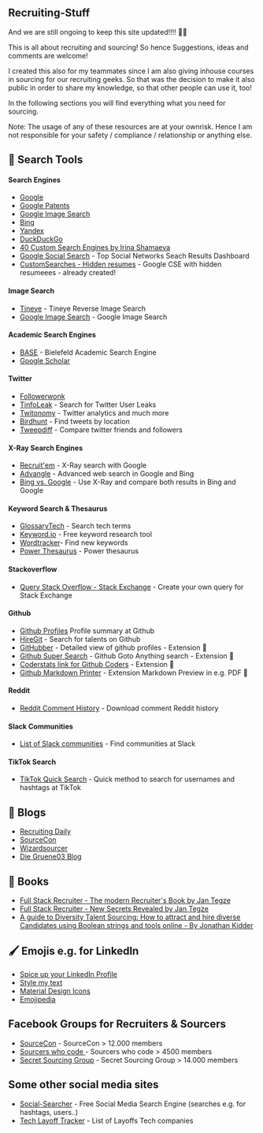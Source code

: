 ## Recruiting-Stuff

And we are still ongoing to keep this site updated!!!! 🦍💪

This is all about recruiting and sourcing! So hence Suggestions, ideas and comments are welcome!

I created this also for my teammates since I am also giving inhouse courses in sourcing for our recruiting geeks. So that was the decision to make it also public in order to share my knowledge, so that other people can use it, too! 

In the following sections you will find everything what you need for sourcing. 

Note: The usage of any of these resources are at your ownrisk. Hence I am not responsible for your safety / compliance / relationship or anything else. 

## 🔎 Search Tools

#### Search Engines

- [Google](https://www.google.de/)
- [Google Patents](https://patents.google.com/)
- [Google Image Search](https://images.google.com/)
- [Bing](https://www2.bing.com/?form=DCDN)
- [Yandex](https://yandex.com/)
- [DuckDuckGo](https://duckduckgo.com/)
- [40 Custom Search Engines by Irina Shamaeva](https://booleanstrings.com/all-the-40-forty-custom-search-engines/)
- [Google Social Search](https://www.social-searcher.com/google-social-search/) - Top Social Networks Seach Results Dashboard
- [CustomSearches - Hidden resumes](https://hiddenresumes.com/custom-searches/) - Google CSE with hidden resumeees - already created!

#### Image Search

- [Tineye](https://tineye.com/) - Tineye Reverse Image Search
- [Google Image Search](https://www.google.de/imghp) - Google Image Search

#### Academic Search Engines

- [BASE](https://www.base-search.net/Search/Advanced) - Bielefeld Academic Search Engine
- [Google Scholar](https://scholar.google.com/) 

#### Twitter

- [Followerwonk](https://followerwonk.com/)
- [TinfoLeak](https://tinfoleak.com/) - Search for Twitter User Leaks
- [Twitonomy](https://www.twitonomy.com/) - Twitter analytics and much more 
- [Birdhunt](https://birdhunt.co/?fbclid=IwAR3xe7Pa4GVZjx5q2BrPbkV5UpUb13VEk7vsuT0Iimg4Qm_kdEUjFO_37-4) - Find tweets by location
- [Tweepdiff](https://tweepdiff.com/) - Compare twitter friends and followers

#### X-Ray Search Engines

- [Recruit'em](https://recruitin.net/) - X-Ray search with Google 
- [Advangle](http://advangle.com/) - Advanced web search in Google and Bing
- [Bing vs. Google](http://bvsg.org/) - Use X-Ray and compare both results in Bing and Google

#### Keyword Search & Thesaurus

- [GlossaryTech](https://glossarytech.com/) - Search tech terms
- [Keyword.io](https://www.keyword.io/) - Free keyword research tool
- [Wordtracker](https://www.wordtracker.com/)- Find new keywords
- [Power Thesaurus](https://www.wordtracker.com/) - Power thesaurus

#### Stackoverflow
- [Query Stack Overflow - Stack Exchange](https://data.stackexchange.com/stackoverflow/query/new) - Create your own query for Stack Exchange

#### Github 

- [Github Profiles](https://profile-summary-for-github.com/search) Profile summary at Github
- [HireGit](https://hiregit.netlify.app/) - Search for talents on Github 
- [GitHubber](https://chrome.google.com/webstore/detail/githubber/gmhgbhgpembbkendmjfhmdekcddncflc) - Detailed view of github profiles - Extension 🧰
- [Github Super Search](https://chrome.google.com/webstore/detail/github-super-search/cfbhifpagcclempcnlfdajgphkmokmfj) - Github Goto Anything search - Extension 🧰
- [Coderstats link for Github Coders](https://chrome.google.com/webstore/detail/coderstats-link-for-githu/necogepejonacpphmlmcagmbjaogpbng) - Extension 🧰
- [Github Markdown Printer](https://microsoftedge.microsoft.com/addons/detail/github-markdown-printer/njdhaokfdmnighagdlhbfpkmcgojljcl) - Extension Markdown Preview in e.g. PDF 🧰

#### Reddit 

- [Reddit Comment History](https://roadtolarissa.com/javascript/reddit-comment-visualizer/) - Download comment Reddit history

#### Slack Communities

- [List of Slack communities](https://www.airtable.com/universe/expRhUQt5YsHhMdhO/the-full-list-of-slack-communities?explore=true) - Find communities at Slack

#### TikTok Search

- [TikTok Quick Search](https://www.osintcombine.com/tiktok-quick-search) - Quick method to search for usernames and hashtags at TikTok

## 💌 Blogs

- [Recruiting Daily](https://recruitingdaily.com/)
- [SourceCon](https://www.sourcecon.com/)
- [Wizardsourcer](https://wizardsourcer.com/blog/)
- [Die Gruene03 Blog](https://blog.diegruene3.de/)

## 📖 Books 

- [Full Stack Recruiter - The modern Recruiter's Book by Jan Tegze](https://www.amazon.com/Full-Stack-Recruiter-Modern-Recruiters/dp/1976130735)
- [Full Stack Recruiter - New Secrets Revealed by Jan Tegze](https://www.amazon.com/Full-Stack-Recruiter-Secrets-Revealed/dp/8027048184/ref=tmm_pap_swatch_0?_encoding=UTF8&qid=1541714235&sr=8-2)
- [A guide to Diversity Talent Sourcing: How to attract and hire diverse Candidates using Boolean strings and tools online - By Jonathan Kidder](https://www.amazon.com/-/de/dp/B08XZGJ8JG/ref=sr_1_2?__mk_de_DE=%C3%85M%C3%85%C5%BD%C3%95%C3%91&crid=103YWE2EKSXF1&keywords=sourcing&qid=1653031639&sprefix=sourcin%2Caps%2C211&sr=8-2)

## 🖌️ Emojis e.g. for LinkedIn

- [Spice up your LinkedIn Profile](https://www.linkedin.com/pulse/20140423001152-22901019-symbols-to-spice-up-your-linkedin-profile/)
- [Style my text](https://www.stylemytext.com/)
- [Material Design Icons](https://www.materialpalette.com/icons)
- [Emojipedia](https://emojipedia.org/symbols/)

## Facebook Groups for Recruiters & Sourcers

- [SourceCon](https://www.facebook.com/groups/151466298380729/) - SourceCon > 12.000 members
- [Sourcers who code ](https://www.facebook.com/groups/SourcersWhoCode/) - Sourcers who code > 4500 members
- [Secret Sourcing Group](https://www.facebook.com/groups/secret.sourcing/) - Secret Sourcing Group > 14.000 members

## Some other social media sites

- [Social-Searcher](https://www.social-searcher.com/) - Free Social Media Search Engine (searches e.g. for hashtags, users..)
- [Tech Layoff Tracker](https://layoffs.fyi/) - List of Layoffs Tech companies





